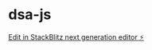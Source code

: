 # dsa-js

[Edit in StackBlitz next generation editor ⚡️](https://stackblitz.com/~/github.com/botxboom/dsa-js)